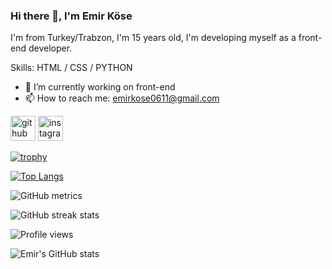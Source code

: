 ### Hi there 👋, I'm Emir Köse
I'm from Turkey/Trabzon, I'm 15 years old, I'm developing myself as a front-end developer.

Skills:  HTML / CSS / PYTHON

- 🔭 I’m currently working on front-end 
- 📫 How to reach me: emirkose0611@gmail.com 


[<img src='https://cdn.jsdelivr.net/npm/simple-icons@3.0.1/icons/github.svg' alt='github' height='40'>](https://github.com/emirkose08)  [<img src='https://cdn.jsdelivr.net/npm/simple-icons@3.0.1/icons/instagram.svg' alt='instagram' height='40'>](https://www.instagram.com/ekose0/)  

[![trophy](https://github-profile-trophy.vercel.app/?username=emirkose08)](https://github.com/ryo-ma/github-profile-trophy)

[![Top Langs](https://github-readme-stats.vercel.app/api/top-langs/?username=emirkose08)](https://github.com/anuraghazra/github-readme-stats)

![GitHub metrics](https://metrics.lecoq.io/emirkose08)  

![GitHub streak stats](https://github-readme-streak-stats.herokuapp.com/?user=emirkose08)  

![Profile views](https://gpvc.arturio.dev/emirkose08)  

![Emir's GitHub stats](https://github-readme-stats.vercel.app/api?username=emirkose08&show_icons=true&theme=radical)

